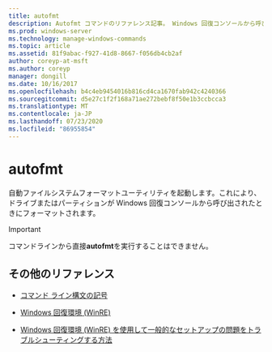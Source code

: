 ```yaml
---
title: autofmt
description: Autofmt コマンドのリファレンス記事。 Windows 回復コンソールから呼び出されたときに、ドライブまたはパーティションをフォーマットします。
ms.prod: windows-server
ms.technology: manage-windows-commands
ms.topic: article
ms.assetid: 81f9abac-f927-41d8-8667-f056db4cb2af
author: coreyp-at-msft
ms.author: coreyp
manager: dongill
ms.date: 10/16/2017
ms.openlocfilehash: b4c4eb9454016b816cd4ca1670fab942c4240366
ms.sourcegitcommit: d5e27c1f2f168a71ae272bebf8f50e1b3ccbcca3
ms.translationtype: MT
ms.contentlocale: ja-JP
ms.lasthandoff: 07/23/2020
ms.locfileid: "86955854"
---
```

# <a name="autofmt"></a>autofmt

自動ファイルシステムフォーマットユーティリティを起動します。これにより、ドライブまたはパーティションが Windows 回復コンソールから呼び出されたときにフォーマットされます。

> [!IMPORTANT]
> コマンドラインから直接**autofmt**を実行することはできません。

## <a name="additional-references"></a>その他のリファレンス

- [コマンド ライン構文の記号](command-line-syntax-key.md)

- [Windows 回復環境 (WinRE)](/windows-hardware/manufacture/desktop/windows-recovery-environment--windows-re--technical-reference)

- [Windows 回復環境 (WinRE) を使用して一般的なセットアップの問題をトラブルシューティングする方法](https://support.microsoft.com/help/4026030/how-to-use-windows-recovery-environment-winre-to-troubleshoot-common-s)
